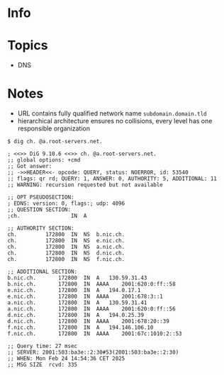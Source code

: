 
# Info

# Topics
- DNS

# Notes
- URL contains fully qualified network name `subdomain.domain.tld`
- hierarchical architecture ensures no collisions, every level has one responsible organization


```dig
$ dig ch. @a.root-servers.net.

; <<>> DiG 9.10.6 <<>> ch. @a.root-servers.net.
;; global options: +cmd
;; Got answer:
;; ->>HEADER<<- opcode: QUERY, status: NOERROR, id: 53540
;; flags: qr rd; QUERY: 1, ANSWER: 0, AUTHORITY: 5, ADDITIONAL: 11
;; WARNING: recursion requested but not available

;; OPT PSEUDOSECTION:
; EDNS: version: 0, flags:; udp: 4096
;; QUESTION SECTION:
;ch.				IN	A

;; AUTHORITY SECTION:
ch.			172800	IN	NS	b.nic.ch.
ch.			172800	IN	NS	e.nic.ch.
ch.			172800	IN	NS	a.nic.ch.
ch.			172800	IN	NS	d.nic.ch.
ch.			172800	IN	NS	f.nic.ch.

;; ADDITIONAL SECTION:
b.nic.ch.		172800	IN	A	130.59.31.43
b.nic.ch.		172800	IN	AAAA	2001:620:0:ff::58
e.nic.ch.		172800	IN	A	194.0.17.1
e.nic.ch.		172800	IN	AAAA	2001:678:3::1
a.nic.ch.		172800	IN	A	130.59.31.41
a.nic.ch.		172800	IN	AAAA	2001:620:0:ff::56
d.nic.ch.		172800	IN	A	194.0.25.39
d.nic.ch.		172800	IN	AAAA	2001:678:20::39
f.nic.ch.		172800	IN	A	194.146.106.10
f.nic.ch.		172800	IN	AAAA	2001:67c:1010:2::53

;; Query time: 27 msec
;; SERVER: 2001:503:ba3e::2:30#53(2001:503:ba3e::2:30)
;; WHEN: Mon Feb 24 14:54:36 CET 2025
;; MSG SIZE  rcvd: 335
```
